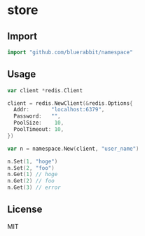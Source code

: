 # store

## Import

```go
import "github.com/bluerabbit/namespace"
```

## Usage

```go
var client *redis.Client

client = redis.NewClient(&redis.Options{
  Addr:       "localhost:6379",
  Password:   "",
  PoolSize:    10,
  PoolTimeout: 10,
})

var n = namespace.New(client, "user_name")

n.Set(1, "hoge")
n.Set(2, "foo")
n.Get(1) // hoge
n.Get(2) // foo
n.Get(3) // error
```

## License

MIT
